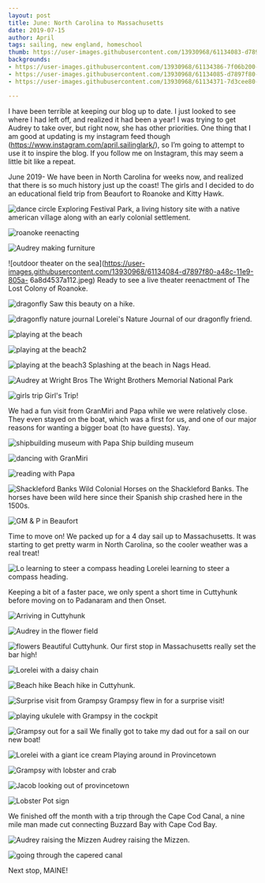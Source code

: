 ```yaml
---
layout: post
title: June: North Carolina to Massachusetts 
date: 2019-07-15
author: April
tags: sailing, new england, homeschool
thumb: https://user-images.githubusercontent.com/13930968/61134083-d7897f80-a48c-11e9-848d-49998173d945.jpeg
backgrounds:
- https://user-images.githubusercontent.com/13930968/61134386-7f06b200-a48d-11e9-89aa-9100e4d78eb9.jpeg
- https://user-images.githubusercontent.com/13930968/61134085-d7897f80-a48c-11e9-80f1-731293fdf828.jpeg
- https://user-images.githubusercontent.com/13930968/61134371-7d3cee80-a48d-11e9-9466-1864e73b54c6.jpeg

---
```


I have been terrible at keeping our blog up to date. I just looked to see where I had left off, and realized it had been a year! I was trying to get Audrey to take over, but right now, she has other priorities. One thing that I am good at updating is my instagram feed though (https://www.instagram.com/april.sailinglark/), so I’m going to attempt to use it to inspire the blog. If you follow me on Instagram, this may seem a little bit like a repeat. 

June 2019-
We have been in North Carolina for weeks now, and realized that there is so much history just up the coast! The girls and I decided to do an educational field trip from Beaufort to Roanoke and Kitty Hawk. 

![dance circle](https://user-images.githubusercontent.com/13930968/61134080-d7897f80-a48c-11e9-8d4c-7c4adc8f3f3b.jpeg)
Exploring Festival Park, a living history site with a native american village along with an early colonial settlement. 

![roanoke reenacting](https://user-images.githubusercontent.com/13930968/61134081-d7897f80-a48c-11e9-9d75-0cd5e5a9494e.jpeg)

![Audrey making furniture](https://user-images.githubusercontent.com/13930968/61134082-d7897f80-a48c-11e9-85d8-06a5ab5f42f3.jpeg)

![outdoor theater on the sea](https://user-images.githubusercontent.com/13930968/61134084-d7897f80-a48c-11e9-805a-
6a8d4537a112.jpeg)
Ready to see a live theater reenactment of The Lost Colony of Roanoke. 

![dragonfly](https://user-images.githubusercontent.com/13930968/61134077-d7897f80-a48c-11e9-9ea5-ed79ff168d0e.jpeg)
Saw this beauty on a hike. 

![dragonfly nature journal](https://user-images.githubusercontent.com/13930968/61134088-d8221600-a48c-11e9-8e5b-6297ec04250b.jpeg)
Lorelei's Nature Journal of our dragonfly friend. 

![playing at the beach](https://user-images.githubusercontent.com/13930968/61134085-d7897f80-a48c-11e9-80f1-731293fdf828.jpeg)

![playing at the beach2](https://user-images.githubusercontent.com/13930968/61134086-d8221600-a48c-11e9-94c5-276ca620ebcb.jpeg)

![playing at the beach3](https://user-images.githubusercontent.com/13930968/61134087-d8221600-a48c-11e9-94b5-4a8bc34cd4b0.jpeg)
Splashing at the beach in Nags Head. 

![Audrey at Wright Bros](https://user-images.githubusercontent.com/13930968/61134361-7c0bc180-a48d-11e9-8ecf-3dc391baad33.jpeg)
The Wright Brothers Memorial National Park

![girls trip](https://user-images.githubusercontent.com/13930968/61134362-7c0bc180-a48d-11e9-8161-aec91a454011.jpeg)
Girl's Trip! 

We had a fun visit from GranMiri and Papa while we were relatively close. They even stayed on the boat, which was a first for us, and one of our major reasons for wanting a bigger boat (to have guests). Yay.

![shipbuilding museum with Papa](https://user-images.githubusercontent.com/13930968/61134363-7c0bc180-a48d-11e9-8f15-884329da8a4a.jpeg)
Ship building museum

![dancing with GranMiri](https://user-images.githubusercontent.com/13930968/61134364-7c0bc180-a48d-11e9-8224-269f23a6f0cd.jpeg)

![reading with Papa](https://user-images.githubusercontent.com/13930968/61134365-7c0bc180-a48d-11e9-8b58-efecd19e2f77.jpeg)

![Shackleford Banks](https://user-images.githubusercontent.com/13930968/61134366-7ca45800-a48d-11e9-8b8f-b1d805ab9e01.jpeg)
Wild Colonial Horses on the Shackleford Banks. The horses have been wild here since their Spanish ship crashed here in the 1500s. 

![GM & P in Beaufort](https://user-images.githubusercontent.com/13930968/61134367-7ca45800-a48d-11e9-801d-b626d25516a3.jpeg)


Time to move on! We packed up for a 4 day sail up to Massachusetts. It was starting to get pretty warm in North Carolina, so the cooler weather was a real treat! 

![Lo learning to steer a compass heading](https://user-images.githubusercontent.com/13930968/61134368-7ca45800-a48d-11e9-94ee-9f27b3353250.jpeg)
Lorelei learning to steer a compass heading. 

Keeping a bit of a faster pace, we only spent a short time in Cuttyhunk before moving on to Padanaram and then Onset. 

![Arriving in Cuttyhunk](https://user-images.githubusercontent.com/13930968/61134371-7d3cee80-a48d-11e9-9466-1864e73b54c6.jpeg)

![Audrey in the flower field](https://user-images.githubusercontent.com/13930968/61134372-7d3cee80-a48d-11e9-9dac-aef740d82c8f.jpeg)

![flowers](https://user-images.githubusercontent.com/13930968/61134373-7d3cee80-a48d-11e9-8ed8-87a3cc00d82c.jpeg)
Beautiful Cuttyhunk. Our first stop in Massachusetts really set the bar high!

![Lorelei with a daisy chain](https://user-images.githubusercontent.com/13930968/61134374-7d3cee80-a48d-11e9-9919-b5e51aa68879.jpeg)

![Beach hike](https://user-images.githubusercontent.com/13930968/61134375-7dd58500-a48d-11e9-8818-ce614326d353.jpeg)
Beach hike in Cuttyhunk. 

![Surprise visit from Grampsy](https://user-images.githubusercontent.com/13930968/61134378-7dd58500-a48d-11e9-983a-6bf9545c7cbe.jpeg)
Grampsy flew in for a surprise visit! 

![playing ukulele with Grampsy in the cockpit](https://user-images.githubusercontent.com/13930968/61134379-7dd58500-a48d-11e9-8ea0-713a750a2f21.jpeg)

![Grampsy out for a sail](https://user-images.githubusercontent.com/13930968/61134380-7e6e1b80-a48d-11e9-984b-4ffe59f59317.jpeg)
We finally got to take my dad out for a sail on our new boat! 

![Lorelei with a giant ice cream](https://user-images.githubusercontent.com/13930968/61134382-7e6e1b80-a48d-11e9-8c88-d49791bc849c.jpeg)
Playing around in Provincetown

![Grampsy with lobster and crab](https://user-images.githubusercontent.com/13930968/61134385-7e6e1b80-a48d-11e9-96a7-600290b994b4.jpeg)

![Jacob looking out of provincetown](https://user-images.githubusercontent.com/13930968/61134389-7f9f4880-a48d-11e9-9048-122c2b9f112b.jpeg)

![Lobster Pot sign](https://user-images.githubusercontent.com/13930968/61134384-7e6e1b80-a48d-11e9-9795-7a21c050d640.jpeg)

We finished off the month with a trip through the Cape Cod Canal, a nine mile man made cut connecting Buzzard Bay with Cape Cod Bay. 

![Audrey raising the Mizzen](https://user-images.githubusercontent.com/13930968/61134377-7dd58500-a48d-11e9-9513-e71ab3c8ffd7.jpeg)
Audrey raising the Mizzen. 

![going through the capered canal](https://user-images.githubusercontent.com/13930968/61134388-7f06b200-a48d-11e9-9925-cfba2ca22f22.jpeg)

Next stop, MAINE! 
